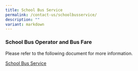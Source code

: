 ```yaml
---
title: School Bus Service
permalink: /contact-us/schoolbusservice/
description: ""
variant: markdown
---
```

### School Bus Operator and Bus Fare

Please refer to the following document for more information.

[School Bus Service](/files/CONTACT%20US/school_bus_service.pdf)